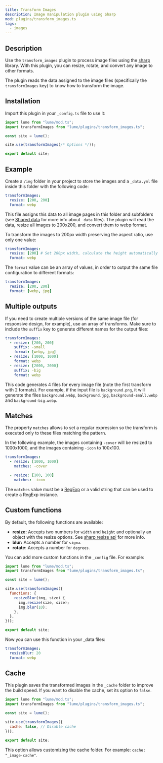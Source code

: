 ```yaml
---
title: Transform Images
description: Image manipulation plugin using Sharp
mod: plugins/transform_images.ts
tags:
  - images
---
```


## Description

Use the `transform_images` plugin to process image files using the
[sharp](https://sharp.pixelplumbing.com/) library. With this plugin, you can
resize, rotate, and convert any image to other formats.

The plugin reads the data assigned to the image files (specifically the
`transformImages` key) to know how to transform the image.

## Installation

Import this plugin in your `_config.ts` file to use it:

```js
import lume from "lume/mod.ts";
import transformImages from "lume/plugins/transform_images.ts";

const site = lume();

site.use(transformImages(/* Options */));

export default site;
```

## Example

Create a `/img` folder in your project to store the images and a `_data.yml`
file inside this folder with the following code:

<lume-code>

```yml { title="/img/_data.yml" }
transformImages:
  resize: [200, 200]
  format: webp
```

</lume-code>

This file assigns this data to all image pages in this folder and subfolders
(see [Shared data](../docs/creating-pages/shared-data.md) for more info about
`_data` files). The plugin will read the data, resize all images to 200x200, and
convert them to webp format.

To transform the images to 200px width preserving the aspect ratio, use only one
value:

<lume-code>

```yml { title="/img/_data.yml" }
transformImages:
  resize: [200] # Set 200px width, calculate the height automatically
  format: webp
```

</lume-code>

The `format` value can be an array of values, in order to output the same file
configuration to different formats:

<lume-code>

```yml { title="/img/_data.yml" }
transformImages:
  resize: [200, 200]
  format: [webp, jpg]
```

</lume-code>

## Multiple outputs

If you need to create multiple versions of the same image file (for responsive
design, for example), use an array of transforms. Make sure to include the
`suffix` key to generate different names for the output files:

<lume-code>

```yml { title="/img/_data.yml" }
transformImages:
  - resize: [200, 200]
    suffix: -small
    format: [webp, jpg]
  - resize: [1000, 1000]
    format: webp
  - resize: [2000, 2000]
    suffix: -big
    format: webp
```

</lume-code>

This code generates 4 files for every image file (note the first transform with
2 formats). For example, if the input file is `background.png`, it will generate
the files `background.webp`, `background.jpg`, `background-small.webp` and
`background-big.webp`.

## Matches

The property `matches` allows to set a regular expression so the transform is
executed only to these files matching the pattern.

In the following example, the images containing `-cover` will be resized to
1000x1000, and the images containing `-icon` to 100x100.

<lume-code>

```yml { title="/img/_data.yml" }
transformImages:
  - resize: [1000, 1000]
    matches: -cover

  - resize: [100, 100]
    matches: -icon
```

</lume-code>

The `matches` value must be a
[RegExp](https://developer.mozilla.org/docs/Web/JavaScript/Reference/Global_Objects/RegExp)
or a valid string that can be used to create a RegExp instance.

## Custom functions

By default, the following functions are available:

- **resize:** Accepts two numbers for `width` and `height` and optionally an
  object with the resize options. See
  [sharp resize api](https://sharp.pixelplumbing.com/api-resize) for more info.
- **blur:** Accepts a number for `sigma`.
- **rotate:** Accepts a number for `degrees`.

You can add more custom functions in the `_config` file. For example:

```js
import lume from "lume/mod.ts";
import transformImages from "lume/plugins/transform_images.ts";

const site = lume();

site.use(transformImages({
  functions: {
    resizeBlur(img, size) {
      img.resize(size, size);
      img.blur(10);
    },
  },
}));

export default site;
```

Now you can use this function in your _data files:

```yml { title="/img/_data.yml" }
transformImages:
  resizeBlur: 20
  format: webp
```

## Cache

This plugin saves the transformed images in the `_cache` folder to improve the
build speed. If you want to disable the cache, set its option to `false`.

```js
import lume from "lume/mod.ts";
import transformImages from "lume/plugins/transform_images.ts";

const site = lume();

site.use(transformImages({
  cache: false, // Disable cache
}));

export default site;
```

This option allows customizing the cache folder. For example:
`cache: "_image-cache"`.
